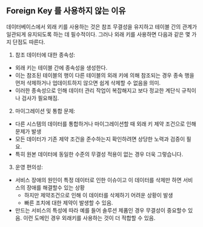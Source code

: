 ## Foreign Key 를 사용하지 않는 이유

데이터베이스에서 외래 키를 사용하는 것은 참조 무결성을 유지하고 테이블 간의 관계가 일관되게 유지되도록 하는 데 필수적이다. 
그러나 외래 키를 사용하면 다음과 같은 몇 가지 단점도 따른다.

1. 참조 데이터에 대한 종속성:
- 외래 키는 테이블 간에 종속성을 생성한다.
- 이는 참조된 테이블의 행이 다른 테이블의 외래 키에 의해 참조되는 경우 종속 행을 먼저 삭제하거나 업데이트하지 않으면 쉽게 삭제할 수 없음을 의미. 
- 이러한 종속성으로 인해 데이터 관리 작업이 복잡해지고 보다 정교한 계단식 규칙이나 검사가 필요해짐.

2. 마이그레이션 및 통합 문제: 
- 다른 시스템의 데이터를 통합하거나 마이그레이션할 때 외래 키 제약 조건으로 인해 문제가 발생 
- 모든 데이터가 기존 제약 조건을 준수하는지 확인하려면 상당한 노력과 검증이 필요. 
- 특히 원본 데이터에 동일한 수준의 무결성 적용이 없는 경우 더욱 그렇습니다.

3. 운영 편의성:
- 서비스 장애의 원인이 특정 데이터로 인한 이슈이고 이 데이터를 삭제만 하면 서비스의 장애를 해결할수 있는 상황
  - 하지만 제약조건으로 인해 이 데이터를 삭제하기 어려운 상황이 발생
  - 빠른 조치에 대한 제약이 발생할 수 있음.
- 만드는 서비스의 특성에 따라 예를 들어 솔루션 제품인 경우 무결성이 중요할수 있음. 이런 도메인 경우 외래키를 사용하는 것이 더 적합할 수 있음.

